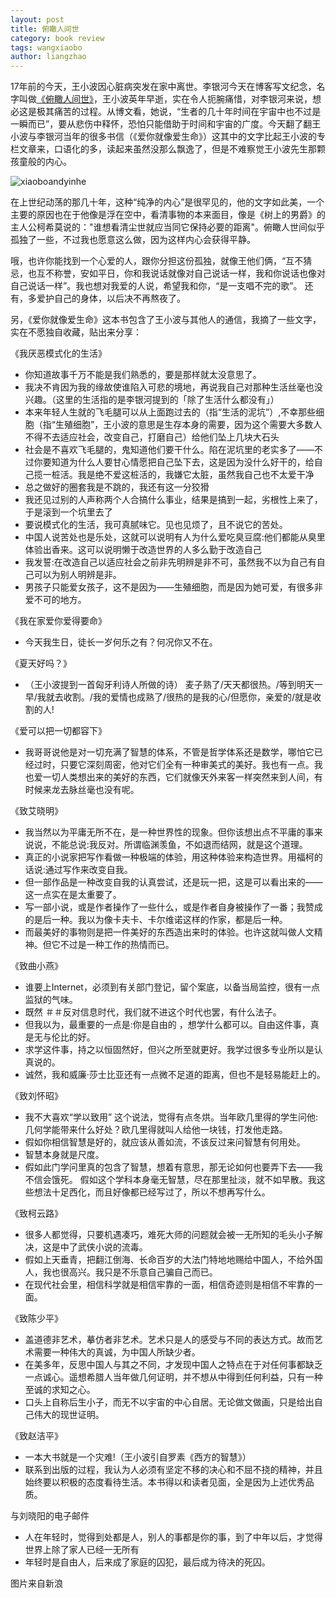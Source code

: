```yaml
---
layout: post
title: 俯瞰人间世
category: book review
tags: wangxiaobo
author: liangzhao
---
```

17年前的今天，王小波因心脏病突发在家中离世。李银河今天在博客写文纪念，名字叫做[《俯瞰人间世》][1]，王小波英年早逝，实在令人扼腕痛惜，对李银河来说，想必这是极其痛苦的过程。从博文看，她说，“生者的几十年时间在宇宙中也不过是一瞬而已”，要从悲伤中释怀，恐怕只能借助于时间和宇宙的广度。今天翻了翻王小波与李银河当年的很多书信（《爱你就像爱生命》）这其中的文字比起王小波的专栏文章来，口语化的多，读起来虽然没那么飘逸了，但是不难察觉王小波先生那颗孩童般的内心。  

<span class="imgcenter">![xiaoboandyinhe][2]</span> 

在上世纪动荡的那几十年，这种“纯净的内心”是很罕见的，他的文字如此美，一个主要的原因也在于他像是浮在空中，看清事物的本来面目，像是《树上的男爵》的主人公柯希莫说的："谁想看清尘世就应当同它保持必要的距离"。俯瞰人世间似乎孤独了一些，不过我也愿意这么做，因为这样内心会获得平静。  

哦，也许你能找到一个心爱的人，跟你分担这份孤独，就像王他们俩，“互不猜忌，也互不称誉，安如平日，你和我说话就像对自己说话一样，我和你说话也像对自己说话一样”。我也想对我爱的人说，希望我和你，“是一支唱不完的歌”。  还有，多爱护自己的身体，以后决不再熬夜了。  

另，《爱你就像爱生命》这本书包含了王小波与其他人的通信，我摘了一些文字，实在不愿独自收藏，贴出来分享：  

《我厌恶模式化的生活》
 
- 你知道故事千万不能是我们熟悉的，要是那样就太没意思了。  
- 我决不肯因为我的缘故使谁陷入可悲的境地，再说我自己对那种生活丝毫也没兴趣。（这里的生活指的是李银河提到的「除了生活什么都没有」）  
- 本来年轻人生就的飞毛腿可以从上面跑过去的（指“生活的泥坑”）,不幸那些细胞（指“生殖细胞”，王小波的意思是生存本身的需要，因为这个需要大多数人不得不去适应社会，改变自己，打磨自己）给他们坠上几块大石头   
- 社会是不喜欢飞毛腿的，鬼知道他们要干什么。陷在泥坑里的老实多了——不过你要知道为什么人要甘心情愿把自己坠下去，这是因为没什么好干的，给自己揽一桩活。我是绝不爱这桩活的，我嫌它太脏，虽然我自己也不太爱干净  
- 总之做好的圈套我是不跳的，我还有这一分狡猾  
- 我还见过别的人声称两个人合搞什么事业，结果是搞到一起，劣根性上来了，于是滚到一个坑里去了  
- 要说模式化的生活，我可真腻味它。见也见烦了，且不说它的苦处。  
- 中国人说苦处也是乐处，这就可以说明有人为什么爱吃臭豆腐:他们都能从臭里体验出香来。这可以说明懒于改造世界的人多么勤于改造自己  
- 我发誓:在改造自己以适应社会之前非先明辨是非不可，虽然我不以为自己有自己可以为别人明辨是非。  
- 男孩子只能爱女孩子，这不是因为——生殖细胞，而是因为她可爱，有很多非爱不可的地方。  


《我在家爱你爱得要命》

- 今天我生日，徒长一岁何乐之有？何况你又不在。   

 
《夏天好吗？》  

- （王小波提到一首匈牙利诗人所做的诗） 麦子熟了/天天都很热。/等到明天一早/我就去收割。/我的爱情也成熟了/很热的是我的心/但愿你，亲爱的/就是收割的人!  


《爱可以把一切都容下》

- 我哥哥说他是对一切充满了智慧的体系，不管是哲学体系还是数学，哪怕它已经过时，只要它深刻周密，他对它们全有一种审美式的美好。我也有一点。我也爱一切人类想出来的美好的东西，它们就像天外来客一样突然来到人间，有时候来龙去脉丝毫也没有呢。  


《致艾晓明》

- 我当然以为平庸无所不在，是一种世界性的现象。但你该想出点不平庸的事来说说，不能总说:我反对。所谓临渊羡鱼，不如退而结网，就是这个道理。  
- 真正的小说家把写作看做一种极端的体验，用这种体验来构造世界。用福柯的话说:通过写作来改变自我。  
- 但一部作品是一种改变自我的认真尝试，还是玩一把，这是可以看出来的——这一点实在是太重要了。  
- 写一部小说，或是作者操作了一些什么，或是作者自身被操作了一番；我赞成的是后一种。我以为像卡夫卡、卡尔维诺这样的作家，都是后一种。  
- 而最美好的事物则是把一件美好的东西造出来时的体验。也许这就叫做人文精神。但它不过是一种工作的热情而已。  


《致曲小燕》

- 谁要上Internet，必须到有关部门登记，留个案底，以备当局监控，很有一点监狱的气味。  
- 既然 ＃＃反对信息时代，我们就不进这个时代也罢，有什么法子。  
- 但我以为，最重要的一点是:你是自由的 ，想学什么都可以。自由这件事，真是无与伦比的好。  
- 求学这件事，持之以恒固然好，但兴之所至就更好。我学过很多专业所以是认真说的。  
- 诚然，我和威廉·莎士比亚还有一点微不足道的距离，但也不是轻易能赶上的。  


《致刘怀昭》

- 我不大喜欢“学以致用” 这个说法，觉得有点冬烘。当年欧几里得的学生问他:几何学能带来什么好处？欧几里得就叫人给他一块钱，打发他走路。
- 假如你相信智慧是好的，就应该从善如流，不该反过来问智慧有何用处。  
- 智慧本身就是尺度。  
- 假如此门学问里真的包含了智慧，想着有意思，那无论如何也要弄下去——我不信会饿死。  假如这个学科本身毫无智慧，尽在那里扯淡，就不如早散。我这些想法十足西化，而且好像都已经写过了，所以不想再写什么。  


《致柯云路》

- 很多人都觉得，只要机遇凑巧，难死大师的问题就会被一无所知的毛头小子解决，这是中了武侠小说的流毒。  
- 假如上天垂青，把翻江倒海、长命百岁的大法门特地地赐给中国人，不给外国人，我也很高兴。我只是不乐意自己骗自己而已。  
- 在现代社会里，相信科学就是相信牢靠的一面，相信奇迹则是相信不牢靠的一面。  


《致陈少平》

- 盖道德非艺术，摹仿者非艺术。艺术只是人的感受与不同的表达方式。故而艺术需要一种伟大的真诚，为中国人所缺少者。  
- 在美多年，反思中国人与其之不同，才发现中国人之特点在于对任何事都缺乏一点诚心。遥想希腊人当年做几何证明，并不想从中得到任何利益，只有一种至诚的求知之心。  
- 口头上自称后生小子，而无不以宇宙的中心自居。无论做文做画，只是给出自己伟大的现世证明。  


《致赵洁平》   

- 一本大书就是一个灾难!（王小波引自罗素《西方的智慧》）  
- 联系到出版的过程，我认为人必须有坚定不移的决心和不屈不挠的精神，并且始终要以积极的态度看待生活。本书得以和读者见面，全是因为上述优秀品质。  


与刘晓阳的电子邮件  

- 人在年轻时，觉得到处都是人，别人的事都是你的事，到了中年以后，才觉得世界上除了家人已经一无所有  
- 年轻时是自由人，后来成了家庭的囚犯，最后成为待决的死囚。  

图片来自新浪

[1]: http://blog.sina.com.cn/s/blog_473d53360102fhvo.html
[2]: http://i0.sinaimg.cn/history/2014/0411/U3093P1488DT20140411105655.jpg